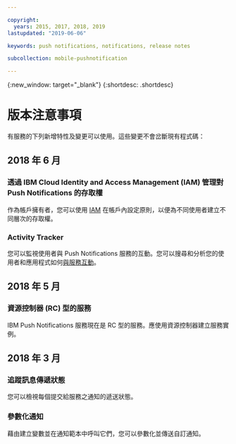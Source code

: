 ```yaml
---

copyright:
  years: 2015, 2017, 2018, 2019
lastupdated: "2019-06-06"

keywords: push notifications, notifications, release notes

subcollection: mobile-pushnotification

---
```


{:new_window: target="_blank"}
{:shortdesc: .shortdesc}

# 版本注意事項

有服務的下列新增特性及變更可以使用。這些變更不會岔斷現有程式碼：


## 2018 年 6 月

### 透過 IBM Cloud Identity and Access Management (IAM) 管理對 Push Notifications 的存取權

作為帳戶擁有者，您可以使用 [IAM](/docs/services/mobilepush?topic=mobile-pushnotification-service-access-management) 在帳戶內設定原則，以便為不同使用者建立不同層次的存取權。

### Activity Tracker

您可以監視使用者與 Push Notifications 服務的互動。您可以搜尋和分析您的使用者和應用程式如何[與服務互動](/docs/services/mobilepush?topic=mobile-pushnotification-push_activity_tracker)。


## 2018 年 5 月

### 資源控制器 (RC) 型的服務

IBM Push Notifications 服務現在是 RC 型的服務。應使用資源控制器建立服務實例。

## 2018 年 3 月

### 追蹤訊息傳遞狀態

您可以檢視每個提交給服務之通知的遞送狀態。 

### 參數化通知

藉由建立變數並在通知範本中呼叫它們，您可以參數化並傳送自訂通知。
	
